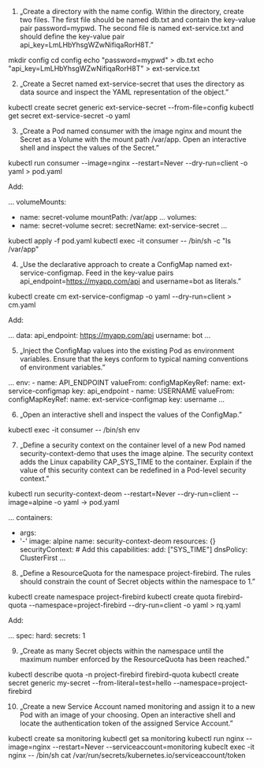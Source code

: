 1. „Create a directory with the name config. Within the directory, create two files. The first file should be named db.txt and contain the key-value pair password=mypwd. The second file is named ext-service.txt and should define the key-value pair api_key=LmLHbYhsgWZwNifiqaRorH8T.”

mkdir config
cd config
echo "password=mypwd" > db.txt
echo "api_key=LmLHbYhsgWZwNifiqaRorH8T" > ext-service.txt

2. „Create a Secret named ext-service-secret that uses the directory as data source and inspect the YAML representation of the object.”

kubectl create secret generic ext-service-secret --from-file=config
kubectl get secret ext-service-secret -o yaml

3. „Create a Pod named consumer with the image nginx and mount the Secret as a Volume with the mount path /var/app. Open an interactive shell and inspect the values of the Secret.”

kubectl run consumer --image=nginx --restart=Never --dry-run=client -o yaml > pod.yaml

Add:

...
volumeMounts:
- name: secret-volume
    mountPath: /var/app
...
volumes:
- name: secret-volume
secret:
    secretName: ext-service-secret
...

kubectl apply -f pod.yaml
kubectl exec -it consumer -- /bin/sh -c "ls /var/app"

4. „Use the declarative approach to create a ConfigMap named ext-service-configmap. Feed in the key-value pairs api_endpoint=https://myapp.com/api and username=bot as literals.”

kubectl create cm ext-service-configmap -o yaml --dry-run=client > cm.yaml

Add:

...
data:
  api_endpoint: https://myapp.com/api
  username: bot
...

5. „Inject the ConfigMap values into the existing Pod as environment variables. Ensure that the keys conform to typical naming conventions of environment variables.”

...
env:
    - name: API_ENDPOINT
        valueFrom:
        configMapKeyRef:
            name: ext-service-configmap
            key: api_endpoint
    - name: USERNAME
        valueFrom:
            configMapKeyRef:
            name: ext-service-configmap
            key: username
...

6. „Open an interactive shell and inspect the values of the ConfigMap.”

kubectl exec -it consumer -- /bin/sh
env

7. „Define a security context on the container level of a new Pod named security-context-demo that uses the image alpine. The security context adds the Linux capability CAP_SYS_TIME to the container. Explain if the value of this security context can be redefined in a Pod-level security context.”

kubectl run security-context-deom --restart=Never --dry-run=client --image=alpine -o yaml -> pod.yaml

...
containers:
- args:
- '-'
image: alpine
name: security-context-deom
resources: {}
securityContext: # Add this
    capabilities:
    add: ["SYS_TIME"]
dnsPolicy: ClusterFirst
...

8. „Define a ResourceQuota for the namespace project-firebird. The rules should constrain the count of Secret objects within the namespace to 1.”

kubectl create namespace project-firebird
kubectl create quota firebird-quota --namespace=project-firebird --dry-run=client -o yaml > rq.yaml

Add:

...
spec:
  hard:
    secrets: 1

9. „Create as many Secret objects within the namespace until the maximum number enforced by the ResourceQuota has been reached.”

kubectl describe quota -n project-firebird firebird-quota
kubectl create secret generic my-secret --from-literal=test=hello --namespace=project-firebird

10. „Create a new Service Account named monitoring and assign it to a new Pod with an image of your choosing. Open an interactive shell and locate the authentication token of the assigned Service Account.”

kubectl create sa monitoring
kubectl get sa monitoring
kubectl run nginx --image=nginx --restart=Never --serviceaccount=monitoring
kubeclt exec -it nginx -- /bin/sh
cat /var/run/secrets/kubernetes.io/serviceaccount/token